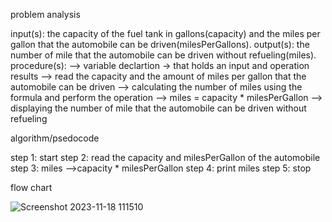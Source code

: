 problem analysis

input(s): the capacity of the fuel tank in gallons(capacity) and the miles per gallon that the automobile can be driven(milesPerGallons).
output(s): the number of mile that the automobile can be driven without refueling(miles).
procedure(s): 
--> variable declartion -> that holds an input and operation results 
--> read the capacity and the amount of miles per gallon that the automobile can be driven
--> calculating the number of miles using the formula and perform the operation
--> miles = capacity * milesPerGallon
--> displaying the number of mile that the automobile can be driven without refueling
         
algorithm/psedocode

step 1: start
step 2: read the capacity and milesPerGallon of the automobile
step 3: miles -->capacity * milesPerGallon
step 4: print miles
step 5: stop

flow chart

![Screenshot 2023-11-18 111510](https://github.com/SWEG-2015EC-Batch/Akir-Coders/assets/149458119/080353e4-f7e1-47cc-bf1f-9030013210e0)
